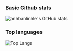 <!--
**anhbanlinhle/anhbanlinhle** is a ✨ _special_ ✨ repository because its `README.md` (this file) appears on your GitHub profile.

Here are some ideas to get you started:

- 🔭 I’m currently working on ...
- 🌱 I’m currently learning ...
- 👯 I’m looking to collaborate on ...
- 🤔 I’m looking for help with ...
- 💬 Ask me about ...
- 📫 How to reach me: ...
- 😄 Pronouns: ...
- ⚡ Fun fact: ...
-->

### Basic Github stats

![anhbanlinhle's GitHub stats](https://github-readme-stats.vercel.app/api?username=anhbanlinhle&show_icons=true&theme=neon&show=prs_merged,prs_merged_percentage&border_radius=6&rank_icon=github) 

### Top languages

![Top Langs](https://github-readme-stats.vercel.app/api/top-langs/?username=anhbanlinhle&langs_count=10&layout=compact&theme=neon)



